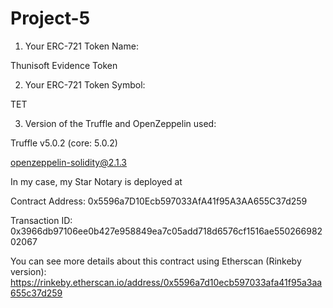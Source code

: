 # Project-5 

1) Your ERC-721 Token Name:

Thunisoft Evidence Token

2) Your ERC-721 Token Symbol:

TET

3) Version of the Truffle and OpenZeppelin used:

Truffle v5.0.2 (core: 5.0.2)

openzeppelin-solidity@2.1.3

In my case, my Star Notary is deployed at

Contract Address: 0x5596a7D10Ecb597033AfA41f95A3AA655C37d259

Transaction ID: 0x3966db97106ee0b427e958849ea7c05add718d6576cf1516ae55026698202067


You can see more details about this contract using Etherscan (Rinkeby version): 
https://rinkeby.etherscan.io/address/0x5596a7d10ecb597033afa41f95a3aa655c37d259
